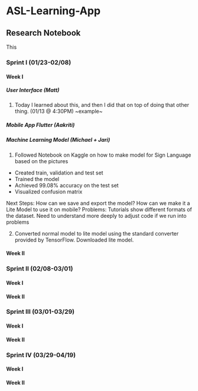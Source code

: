 # ASL-Learning-App

## Research Notebook

This 

### Sprint I (01/23-02/08)

#### Week I
##### User Interface (Matt)
1. Today I learned about this, and then I did that on top of doing that other thing. (01/13 @ 4:30PM) ~example~
##### Mobile App Flutter (Aakriti)
##### Machine Learning Model (Michael + Jari)
1. Followed Notebook on Kaggle on how to make model for Sign Language based on the pictures
 - Created train, validation and test set
 - Trained the model
 - Achieved 99.08% accuracy on the test set
 - Visualized confusion matrix

Next Steps: How can we save and export the model? How can we make it a Lite Model to use it on mobile?
Problems: Tutorials show different formats of the dataset. Need to understand more deeply to adjust code if we run into problems

2. Converted normal model to lite model using the standard converter provided by TensorFlow. Downloaded lite model.

#### Week II

### Sprint II (02/08-03/01)

#### Week I 

#### Week II

### Sprint III (03/01-03/29)

#### Week I 

#### Week II

### Sprint IV (03/29-04/19)

#### Week I 

#### Week II

